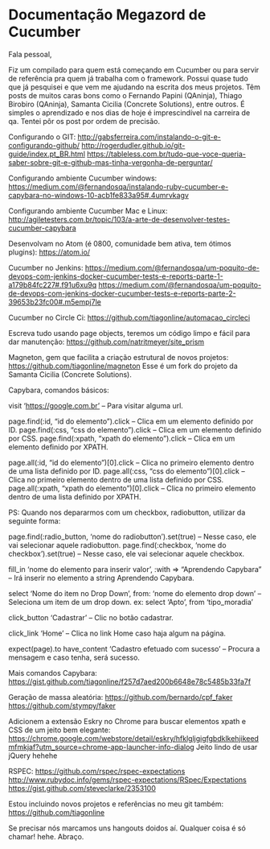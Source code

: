 # Documentação Megazord de Cucumber

Fala pessoal,

Fiz um compilado para quem está começando em Cucumber ou para servir de referência pra quem já trabalha com o framework.
Possui quase tudo que já pesquisei e que vem me ajudando na escrita dos meus projetos. Têm posts de muitos caras bons como o Fernando Papini (QAninja), Thiago Birobiro (QAninja), Samanta Cicilia (Concrete Solutions), entre outros.
É simples o aprendizado e nos dias de hoje é imprescindível na carreira de qa. Tentei pôr os post por ordem de precisão.


Configurando o GIT:
http://gabsferreira.com/instalando-o-git-e-configurando-github/
http://rogerdudler.github.io/git-guide/index.pt_BR.html
https://tableless.com.br/tudo-que-voce-queria-saber-sobre-git-e-github-mas-tinha-vergonha-de-perguntar/

Configurando ambiente Cucumber windows:
https://medium.com/@fernandosqa/instalando-ruby-cucumber-e-capybara-no-windows-10-acb1fe833a95#.4umrvkagv

Configurando ambiente Cucumber Mac e Linux:
http://agiletesters.com.br/topic/103/a-arte-de-desenvolver-testes-cucumber-capybara

Desenvolvam no Atom (é 0800, comunidade bem ativa, tem ótimos plugins):
https://atom.io/

Cucumber no Jenkins:
https://medium.com/@fernandosqa/um-poquito-de-devops-com-jenkins-docker-cucumber-tests-e-reports-parte-1-a179b84fc227#.f91u6xu9q
https://medium.com/@fernandosqa/um-poquito-de-devops-com-jenkins-docker-cucumber-tests-e-reports-parte-2-39653b23fc00#.m5empj7le

Cucumber no Circle Ci:
https://github.com/tiagonline/automacao_circleci

Escreva tudo usando page objects, teremos um código limpo e fácil para dar manutenção:
https://github.com/natritmeyer/site_prism

Magneton, gem que facilita a criação estrutural de novos projetos:
https://github.com/tiagonline/magneton
Esse é um fork do projeto da Samanta Cicilia (Concrete Solutions).

Capybara, comandos básicos:

visit ‘https://google.com.br’ – Para visitar alguma url.

page.find(:id, “id do elemento”).click – Clica em um elemento definido por ID.
page.find(:css, “css do elemento”).click – Clica em um elemento definido por CSS.
page.find(:xpath, “xpath do elemento”).click – Clica em um elemento definido por XPATH.

page.all(:id, “id do elemento”)[0].click – Clica no primeiro elemento dentro de uma lista definido por ID.
page.all(:css, “css do elemento”)[0].click – Clica no primeiro elemento dentro de uma lista definido por CSS.
page.all(:xpath, “xpath do elemento”)[0].click – Clica no primeiro elemento dentro de uma lista definido por XPATH.

PS: Quando nos depararmos com um checkbox, radiobutton, utilizar da seguinte forma:

page.find(:radio_button, ‘nome do radiobutton’).set(true) – Nesse caso, ele vai selecionar aquele radiobutton.
page.find(:checkbox, ‘nome do checkbox’).set(true) – Nesse caso, ele vai selecionar aquele checkbox.

fill_in ‘nome do elemento para inserir valor’, :with => “Aprendendo Capybara” – Irá inserir no elemento a string Aprendendo Capybara.

select ‘Nome do item no Drop Down’, from: ‘nome do elemento drop down’ – Seleciona um item de um drop down.
ex: select ‘Apto’, from ‘tipo_moradia’

click_button ‘Cadastrar’ – Clic no botão cadastrar.

click_link ‘Home’ – Clica no link Home caso haja algum na página.

expect(page).to have_content ‘Cadastro efetuado com sucesso’ – Procura a mensagem e caso tenha, será sucesso.


Mais comandos Capybara:
https://gist.github.com/tiagonline/f257d7aed200b6648e78c5485b33fa7f


Geração de massa aleatória:
https://github.com/bernardo/cpf_faker
https://github.com/stympy/faker

Adicionem a extensão Eskry no Chrome para buscar elementos xpath e CSS de um jeito bem elegante:
https://chrome.google.com/webstore/detail/eskry/hfklgljgigfgbdklkehjikeedmfmkjaf?utm_source=chrome-app-launcher-info-dialog
Jeito lindo de usar jQuery hehehe

RSPEC:
https://github.com/rspec/rspec-expectations
http://www.rubydoc.info/gems/rspec-expectations/RSpec/Expectations
https://gist.github.com/steveclarke/2353100


Estou incluindo novos projetos e referências no meu git também:
https://github.com/tiagonline

Se precisar nós marcamos uns hangouts doidos aí.
Qualquer coisa é só chamar! hehe.
Abraço.
